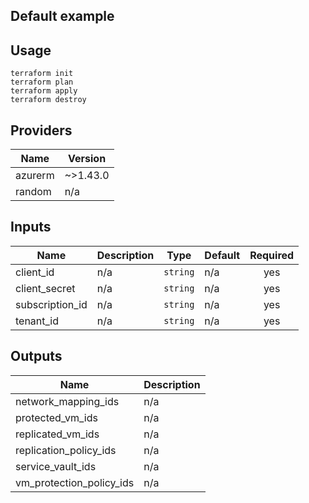 ## Default example

## Usage
```
terraform init
terraform plan
terraform apply
terraform destroy
```
<!-- BEGINNING OF PRE-COMMIT-TERRAFORM DOCS HOOK -->
## Providers

| Name | Version |
|------|---------|
| azurerm | ~>1.43.0 |
| random | n/a |

## Inputs

| Name | Description | Type | Default | Required |
|------|-------------|------|---------|:-----:|
| client\_id | n/a | `string` | n/a | yes |
| client\_secret | n/a | `string` | n/a | yes |
| subscription\_id | n/a | `string` | n/a | yes |
| tenant\_id | n/a | `string` | n/a | yes |

## Outputs

| Name | Description |
|------|-------------|
| network\_mapping\_ids | n/a |
| protected\_vm\_ids | n/a |
| replicated\_vm\_ids | n/a |
| replication\_policy\_ids | n/a |
| service\_vault\_ids | n/a |
| vm\_protection\_policy\_ids | n/a |

<!-- END OF PRE-COMMIT-TERRAFORM DOCS HOOK -->
